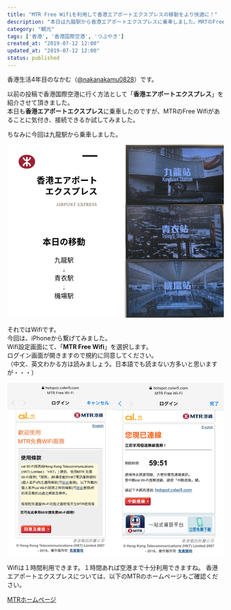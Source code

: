 ```yaml
---
title: "MTR Free Wifiを利用して香港エアポートエクスプレスの移動をより快適に！"
description: "本日は九龍駅から香港エアポートエクスプレスに乗車しました。MRTのFree Wifiがあったので利用してみました"
category: "観光"
tags: ['香港', '香港国際空港', 'つぶやき']
created_at: "2019-07-12 12:00"
updated_at: "2019-07-12 12:00"
status: published
---
```


香港生活4年目のなかむ（[@nakanakamu0828](https://twitter.com/nakanakamu0828)）です。  

以前の投稿で香港国際空港に行く方法として「**香港エアポートエクスプレス**」を紹介させて頂きました。  
本日も**香港エアポートエクスプレス**に乗車したのですが、MTRのFree Wifiがあることに気付き、接続できるか試してみました。  

<embed-post-card href="/2019/06/28/airport_express/"></embed-post-card>

ちなみに今回は九龍駅から乗車しました。

![香港エアポートエクスプレス](../../../../../images/uploads/2019/07/12/airport_express/picture-1.png)

それではWifiです。  
今回は、iPhoneから繋げてみました。  
Wifi設定画面にて、「**MTR Free Wifi**」を選択します。  
ログイン画面が開きますので規約に同意してください。  
（中文、英文わかる方は読みましょう。日本語でも読まない方多いと思いますが・・・）  

![MTR Free Wifi](../../../../../images/uploads/2019/07/12/airport_express/picture-2.png)

Wifiは１時間利用できます。１時間あれば空港まで十分利用できますね。
香港エアポートエクスプレスについては、以下のMTRのホームページもご確認ください。

[MTRホームページ](http://www.mtr.com.hk/en/customer/services/airport_express_index_tourist.html)

